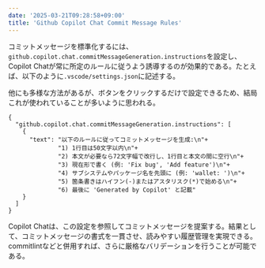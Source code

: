 ```yaml
---
date: '2025-03-21T09:28:58+09:00'
title: 'Github Copilot Chat Commit Message Rules'
---
```


コミットメッセージを標準化するには、`github.copilot.chat.commitMessageGeneration.instructions`を設定し、Copilot Chatが常に所定のルールに従うよう誘導するのが効果的である。たとえば、以下のように`.vscode/settings.json`に記述する。

他にも多様な方法があるが、ボタンをクリックするだけで設定できるため、結局これが使われていることが多いように思われる。

```jsonc
{
  "github.copilot.chat.commitMessageGeneration.instructions": [
    {
      "text": "以下のルールに従ってコミットメッセージを生成:\n"+
              "1) 1行目は50文字以内\n"+
              "2) 本文が必要なら72文字幅で改行し、1行目と本文の間に空行\n"+
              "3) 現在形で書く (例: 'Fix bug', 'Add feature')\n"+
              "4) サブシステムやパッケージ名を先頭に (例: 'wallet: ')\n"+
              "5) 箇条書きはハイフン(-)またはアスタリスク(*)で始める\n"+
              "6) 最後に 'Generated by Copilot' と記載"
    }
  ]
}
```

Copilot Chatは、この設定を参照してコミットメッセージを提案する。結果として、コミットメッセージの書式を一貫させ、読みやすい履歴管理を実現できる。commitlintなどと併用すれば、さらに厳格なバリデーションを行うことが可能である。